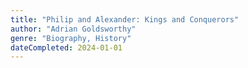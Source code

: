 ```yaml
---
title: "Philip and Alexander: Kings and Conquerors"
author: "Adrian Goldsworthy"
genre: "Biography, History"
dateCompleted: 2024-01-01
---
```


